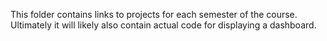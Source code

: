 This folder contains links to projects for each semester of the course. 
Ultimately it will likely also contain actual code for displaying a dashboard. 
